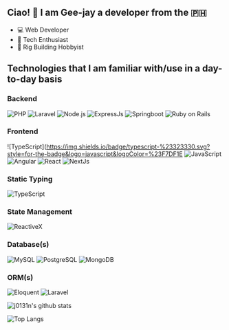 ## Ciao! 👋 I am Gee-jay a developer from the 🇵🇭

* :computer: Web Developer
* :robot: Tech Enthusiast
* :hammer: Rig Building Hobbyist

## Technologies that I am familiar with/use in a day-to-day basis

### Backend

![PHP](https://img.shields.io/badge/php-%23777BB4.svg?style=for-the-badge&logo=php&logoColor=white)
![Laravel](https://img.shields.io/badge/laravel-%23FF2D20.svg?style=for-the-badge&logo=laravel&logoColor=white)
![Node.js](https://img.shields.io/badge/Node.js-43853D?style=for-the-badge&logo=node.js&logoColor=white)
![ExpressJs](https://img.shields.io/badge/express-%23eeeeee?style=for-the-badge&logo=express&logoColor=%23010101)
![Springboot](https://img.shields.io/badge/springboot-%23cc342d?style=for-the-badge&logo=ruby&logoColor=white)
![Ruby on Rails](https://img.shields.io/badge/ruby_on_rails-%23d30001?style=for-the-badge&logo=ruby%20on%20rails&logoColor=white)

### Frontend

![TypeScript](https://img.shields.io/badge/typescript-%23323330.svg?style=for-the-badge&logo=javascript&logoColor=%23F7DF1E
![JavaScript](https://img.shields.io/badge/javascript-%23323330.svg?style=for-the-badge&logo=javascript&logoColor=%23F7DF1E)
![Angular](https://img.shields.io/badge/angular-%230d47a1?style=for-the-badge&logo=angular&logoColor=%23dd0031)
![React](https://img.shields.io/badge/react-%2320232a.svg?style=for-the-badge&logo=react&logoColor=%2361DAFB)
![NextJs](https://img.shields.io/badge/nextjs-%23eeeeee?style=for-the-badge&logo=next.js&logoColor=%23000000)

### Static Typing

![TypeScript](https://img.shields.io/badge/Typescript-%233178c6.svg?style=for-the-badge&logo=typescript&logoColor=white)

### State Management

![ReactiveX](https://img.shields.io/badge/rxjs/ngrx/redux/zustand-%23333333?style=for-the-badge&logo=reactivex&logoColor=%23d60090)

### Database(s)

![MySQL](https://img.shields.io/badge/MySQL-%233e6e93?style=for-the-badge&logo=mysql&logoColor=white)
![PostgreSQL](https://img.shields.io/badge/PostgreSQL-316192?style=for-the-badge&logo=postgresql&logoColor=white)
![MongoDB](https://img.shields.io/badge/mongodb-%23023430?style=for-the-badge&logo=mongodb&logoColor=%2300ed64)

### ORM(s)

![Eloquent](https://img.shields.io/badge/laravel_Eloquent-%23FF2D20.svg?style=for-the-badge&logo=laravel&logoColor=white)
![Laravel](https://img.shields.io/badge/prisma-%232d3748?style=for-the-badge&logo=prisma&logoColor=%23ffffff)

![j0131n's github stats](https://github-readme-stats.vercel.app/api?username=j0131n&theme=tokyonight&show_icons=true&hide=prs,contribs)

![Top Langs](https://github-readme-stats.vercel.app/api/top-langs/?username=j0131n&layout=compact&theme=tokyonight)
